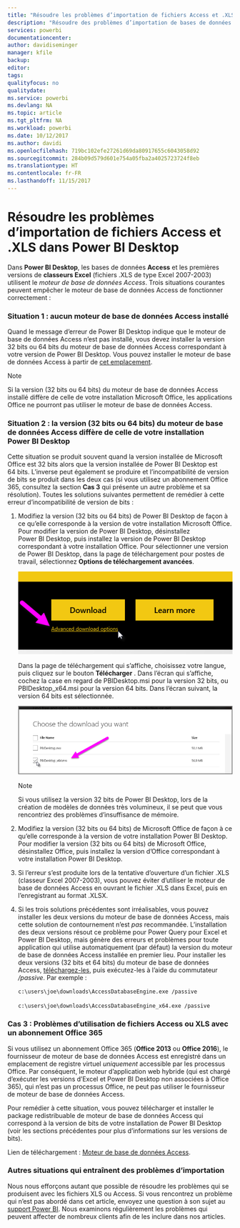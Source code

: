 ```yaml
---
title: "Résoudre les problèmes d’importation de fichiers Access et .XLS dans Power BI Desktop"
description: "Résoudre des problèmes d’importation de bases de données Access et de feuilles de calcul .XLS dans Power BI Desktop et Power Query"
services: powerbi
documentationcenter: 
author: davidiseminger
manager: kfile
backup: 
editor: 
tags: 
qualityfocus: no
qualitydate: 
ms.service: powerbi
ms.devlang: NA
ms.topic: article
ms.tgt_pltfrm: NA
ms.workload: powerbi
ms.date: 10/12/2017
ms.author: davidi
ms.openlocfilehash: 719bc102efe27261d69da80917655c6043058d92
ms.sourcegitcommit: 284b09d579d601e754a05fba2a4025723724f8eb
ms.translationtype: HT
ms.contentlocale: fr-FR
ms.lasthandoff: 11/15/2017
---
```

# <a name="resolve-issues-importing-access-and-xls-files-in-power-bi-desktop"></a>Résoudre les problèmes d’importation de fichiers Access et .XLS dans Power BI Desktop
Dans **Power BI Desktop**, les bases de données **Access** et les premières versions de **classeurs Excel** (fichiers .XLS de type Excel 2007-2003) utilisent le *moteur de base de données Access*. Trois situations courantes peuvent empêcher le moteur de base de données Access de fonctionner correctement :

### <a name="situation-1-no-access-database-engine-installed"></a>Situation 1 : aucun moteur de base de données Access installé
Quand le message d’erreur de Power BI Desktop indique que le moteur de base de données Access n’est pas installé, vous devez installer la version 32 bits ou 64 bits du moteur de base de données Access correspondant à votre version de Power BI Desktop. Vous pouvez installer le moteur de base de données Access à partir de [cet emplacement](http://www.microsoft.com/en-us/download/details.aspx?id=13255).

>[!NOTE]
>Si la version (32 bits ou 64 bits) du moteur de base de données Access installé diffère de celle de votre installation Microsoft Office, les applications Office ne pourront pas utiliser le moteur de base de données Access.

### <a name="situation-2-the-access-database-engine-bit-version-32-bit-or-64-bit-is-different-from-your-power-bi-desktop-bit-version"></a>Situation 2 : la version (32 bits ou 64 bits) du moteur de base de données Access diffère de celle de votre installation Power BI Desktop
Cette situation se produit souvent quand la version installée de Microsoft Office est 32 bits alors que la version installée de Power BI Desktop est 64 bits. L’inverse peut également se produire et l’incompatibilité de version de bits se produit dans les deux cas (si vous utilisez un abonnement Office 365, consultez la section **Cas 3** qui présente un autre problème et sa résolution). Toutes les solutions suivantes permettent de remédier à cette erreur d’incompatibilité de version de bits :

1. Modifiez la version (32 bits ou 64 bits) de Power BI Desktop de façon à ce qu’elle corresponde à la version de votre installation Microsoft Office. Pour modifier la version de Power BI Desktop, désinstallez Power BI Desktop, puis installez la version de Power BI Desktop correspondant à votre installation Office. Pour sélectionner une version de Power BI Desktop, dans la page de téléchargement pour postes de travail, sélectionnez **Options de téléchargement avancées**.
   
   ![](media/desktop-access-database-errors/desktop-access-errors-1.png)
   
   Dans la page de téléchargement qui s’affiche, choisissez votre langue, puis cliquez sur le bouton **Télécharger** . Dans l’écran qui s’affiche, cochez la case en regard de PBIDesktop.msi pour la version 32 bits, ou PBIDesktop_x64.msi pour la version 64 bits. Dans l’écran suivant, la version 64 bits est sélectionnée.
   
   ![](media/desktop-access-database-errors/desktop-access-errors-2.png)
   
   >[!NOTE]
   >Si vous utilisez la version 32 bits de Power BI Desktop, lors de la création de modèles de données très volumineux, il se peut que vous rencontriez des problèmes d’insuffisance de mémoire.
2. Modifiez la version (32 bits ou 64 bits) de Microsoft Office de façon à ce qu’elle corresponde à la version de votre installation Power BI Desktop. Pour modifier la version (32 bits ou 64 bits) de Microsoft Office, désinstallez Office, puis installez la version d’Office correspondant à votre installation Power BI Desktop.
3. Si l’erreur s’est produite lors de la tentative d’ouverture d’un fichier .XLS (classeur Excel 2007-2003), vous pouvez éviter d’utiliser le moteur de base de données Access en ouvrant le fichier .XLS dans Excel, puis en l’enregistrant au format .XLSX.
4. Si les trois solutions précédentes sont irréalisables, vous pouvez installer les deux versions du moteur de base de données Access, mais cette solution de contournement n’est *pas* recommandée. L’installation des deux versions résout ce problème pour Power Query pour Excel et Power BI Desktop, mais génère des erreurs et problèmes pour toute application qui utilise automatiquement (par défaut) la version du moteur de base de données Access installée en premier lieu. Pour installer les deux versions (32 bits et 64 bits) du moteur de base de données Access, [téléchargez-les](http://www.microsoft.com/en-us/download/details.aspx?id=13255), puis exécutez-les à l’aide du commutateur */passive*. Par exemple :
   
       c:\users\joe\downloads\AccessDatabaseEngine.exe /passive
   
       c:\users\joe\downloads\AccessDatabaseEngine_x64.exe /passive

### <a name="situation-3-trouble-using-access-or-xls-files-with-an-office-365-subscription"></a>Cas 3 : Problèmes d’utilisation de fichiers Access ou XLS avec un abonnement Office 365
Si vous utilisez un abonnement Office 365 (**Office 2013** ou **Office 2016**), le fournisseur de moteur de base de données Access est enregistré dans un emplacement de registre virtuel *uniquement* accessible par les processus Office. Par conséquent, le moteur d’application web hybride (qui est chargé d’exécuter les versions d’Excel et Power BI Desktop non associées à Office 365), qui n’est pas un processus Office, ne peut pas utiliser le fournisseur de moteur de base de données Access.

Pour remédier à cette situation, vous pouvez télécharger et installer le package redistribuable de moteur de base de données Access qui correspond à la version de bits de votre installation de Power BI Desktop (voir les sections précédentes pour plus d’informations sur les versions de bits).

Lien de téléchargement : [Moteur de base de données Access](http://www.microsoft.com/en-us/download/details.aspx?id=13255).

### <a name="other-situations-that-cause-import-issues"></a>Autres situations qui entraînent des problèmes d’importation
Nous nous efforçons autant que possible de résoudre les problèmes qui se produisent avec les fichiers XLS ou Access. Si vous rencontrez un problème qui n’est pas abordé dans cet article, envoyez une question à son sujet au [support Power BI](https://powerbi.microsoft.com/support/). Nous examinons régulièrement les problèmes qui peuvent affecter de nombreux clients afin de les inclure dans nos articles.

